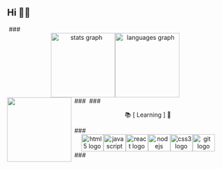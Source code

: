 <h2 align="left">Hi 👋😊</h2> ### <div align="center"><img src="https://github-readme-stats.vercel.app/api?hide_title=false&hide_rank=false&show_icons=true&include_all_commits=true&count_private=true&disable_animations=false&theme=city_lights&locale=en&hide_border=true&username=Paulinaa2137" height="150" alt="stats graph"  /><img src="https://github-readme-stats.vercel.app/api/top-langs?locale=en&hide_title=false&layout=default &card_width=320&langs_count=5&theme=city_lights&hide_border=true&username=Paulinaa2137" height="150" alt="languages graph"  /></div> ### <img align="left" height="150" src="https://i.pinimg.com/originals/88/60/2e/88602e9780cb051032f9ab5cbd241cae.gif"  /> ### <p align="center">📚 [ Learning ] 💙</p> ### <div align="center"><img src="https://cdn.jsdelivr.net/gh/devicons/devicon/icons/html5/html5-original.svg" height="40" width="52" alt="html5 logo"  /><img src="https://cdn.jsdelivr.net/gh/devicons/devicon/icons/javascript/javascript-original.svg" height="40" width="52" alt="javascript logo"  /><img src="https://cdn.jsdelivr.net/gh/devicons/devicon/icons/react/react-original.svg" height="40" width="52" alt="react logo"  /><img src="https://cdn.jsdelivr.net/gh/devicons/devicon/icons/nodejs/nodejs-original.svg" height="40" width="52" alt="nodejs logo"  /><img src="https://cdn.jsdelivr.net/gh/devicons/devicon/icons/css3/css3-original.svg" height="40" width="52" alt="css3 logo"  /><img src="https://cdn.jsdelivr.net/gh/devicons/devicon/icons/git/git-original.svg" height="40" width="52" alt="git logo"  /></div> ###
